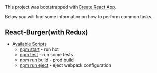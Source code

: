 This project was bootstrapped with [Create React App](https://github.com/facebookincubator/create-react-app).

Below you will find some information on how to perform common tasks.<br>

## React-Burger(with Redux)


- [Available Scripts](#available-scripts)
  - [npm start](#npm-start) - run hot
  - [npm test](#npm-test) - run some tests
  - [npm run build](#npm-run-build) - prod build
  - [npm run eject](#npm-run-eject) - eject webpack configuration
